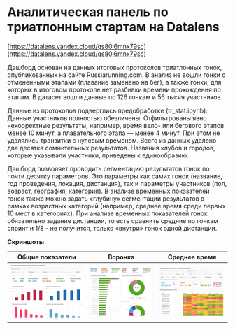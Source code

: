 # Аналитическая панель по триатлонным стартам на Datalens

[https://datalens.yandex.cloud/qs80l6mnx79sc](https://datalens.yandex.cloud/qs80l6mnx79sc)

Дашборд основан на данных итоговых протоколов триатлонных гонок, опубликованных на сайте Russiarunning.com. В анализ не вошли гонки с отмененными этапами (плавание заменено на бег), а также гонки, для которых в итоговом протоколе нет разбивки времени прохождения по этапам. В датасет вошли данные по 126 гонкам и 56 тысяч участников.


Данные из протоколов подверглись предобработке (tr_stat.ipynb):
Данные участников полностью обезличены. Отфильтрованы явно некорректные результаты, например, время вело- или бегового этапов менее 10 минут, а плавательного этапа — менее 4 минут. При этом не удалялись транзитки с нулевым временем. Всего из данных удалено два десятка сомнительных результатов. Названия клубов и городов, которые указывали участники, приведены к единообразию.

Дашборд позволяет проводить сегментацию результатов гонок по почти десятку параметров. Это параметры как самих гонок (название, год проведения, локация, дистанция), так и параметры участников (пол, возраст, география, категория). В анализе временных показателей гонок также можно задать «глубину» сегментации результатов в рамках возрастных категорий (например, среднее время среди первых 10 мест в категориях). При анализе временных показателей гонок обязательно задание дистанции, то есть сравнить средние по гонкам спринт и 1/8 - не получится, только «внутри» гонок одной дистанции.


**Скриншоты**

| Общие показатели | Воронка    | Среднее время    |
| -- | --- | --- |
| ![img](tri-1.jpg) |![img](tri-2.jpg) |![img](tri-3.jpg) | 
